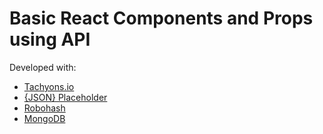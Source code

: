 # Basic React Components and Props using API

Developed with:

* [Tachyons.io](https://tachyons.io/)
* [{JSON} Placeholder](https://jsonplaceholder.typicode.com)
* [Robohash](https://robohash.org)
* [MongoDB](https://www.mongodb.com/)